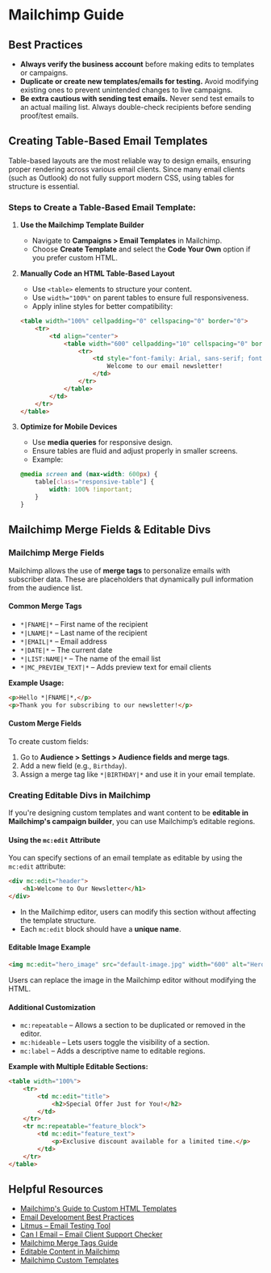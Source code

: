 # Mailchimp Guide

## Best Practices
- **Always verify the business account** before making edits to templates or campaigns.
- **Duplicate or create new templates/emails for testing.** Avoid modifying existing ones to prevent unintended changes to live campaigns.
- **Be extra cautious with sending test emails.** Never send test emails to an actual mailing list. Always double-check recipients before sending proof/test emails.

## Creating Table-Based Email Templates
Table-based layouts are the most reliable way to design emails, ensuring proper rendering across various email clients. Since many email clients (such as Outlook) do not fully support modern CSS, using tables for structure is essential.

### Steps to Create a Table-Based Email Template:
1. **Use the Mailchimp Template Builder**
   - Navigate to **Campaigns > Email Templates** in Mailchimp.
   - Choose **Create Template** and select the **Code Your Own** option if you prefer custom HTML.

2. **Manually Code an HTML Table-Based Layout**
   - Use `<table>` elements to structure your content.
   - Use `width="100%"` on parent tables to ensure full responsiveness.
   - Apply inline styles for better compatibility:
   ```html
   <table width="100%" cellpadding="0" cellspacing="0" border="0">
       <tr>
           <td align="center">
               <table width="600" cellpadding="10" cellspacing="0" border="0">
                   <tr>
                       <td style="font-family: Arial, sans-serif; font-size: 16px; color: #333;">
                           Welcome to our email newsletter!
                       </td>
                   </tr>
               </table>
           </td>
       </tr>
   </table>
   ```

3. **Optimize for Mobile Devices**
   - Use **media queries** for responsive design.
   - Ensure tables are fluid and adjust properly in smaller screens.
   - Example:
   ```css
   @media screen and (max-width: 600px) {
       table[class="responsive-table"] {
           width: 100% !important;
       }
   }
   ```


## Mailchimp Merge Fields & Editable Divs

### **Mailchimp Merge Fields**
Mailchimp allows the use of **merge tags** to personalize emails with subscriber data. These are placeholders that dynamically pull information from the audience list.

#### **Common Merge Tags**
- `*|FNAME|*` – First name of the recipient
- `*|LNAME|*` – Last name of the recipient
- `*|EMAIL|*` – Email address
- `*|DATE|*` – The current date
- `*|LIST:NAME|*` – The name of the email list
- `*|MC_PREVIEW_TEXT|*` – Adds preview text for email clients

**Example Usage:**
```html
<p>Hello *|FNAME|*,</p>
<p>Thank you for subscribing to our newsletter!</p>
```

#### **Custom Merge Fields**
To create custom fields:
1. Go to **Audience > Settings > Audience fields and merge tags**.
2. Add a new field (e.g., `Birthday`).
3. Assign a merge tag like `*|BIRTHDAY|*` and use it in your email template.

### **Creating Editable Divs in Mailchimp**
If you're designing custom templates and want content to be **editable in Mailchimp's campaign builder**, you can use Mailchimp’s editable regions.

#### **Using the `mc:edit` Attribute**
You can specify sections of an email template as editable by using the `mc:edit` attribute:
```html
<div mc:edit="header">
    <h1>Welcome to Our Newsletter</h1>
</div>
```
- In the Mailchimp editor, users can modify this section without affecting the template structure.
- Each `mc:edit` block should have a **unique name**.

#### **Editable Image Example**
```html
<img mc:edit="hero_image" src="default-image.jpg" width="600" alt="Hero Image">
```
Users can replace the image in the Mailchimp editor without modifying the HTML.

#### **Additional Customization**
- `mc:repeatable` – Allows a section to be duplicated or removed in the editor.
- `mc:hideable` – Lets users toggle the visibility of a section.
- `mc:label` – Adds a descriptive name to editable regions.

**Example with Multiple Editable Sections:**
```html
<table width="100%">
    <tr>
        <td mc:edit="title">
            <h2>Special Offer Just for You!</h2>
        </td>
    </tr>
    <tr mc:repeatable="feature_block">
        <td mc:edit="feature_text">
            <p>Exclusive discount available for a limited time.</p>
        </td>
    </tr>
</table>
```

## Helpful Resources
- [Mailchimp's Guide to Custom HTML Templates](https://mailchimp.com/help/create-custom-html-template/)
- [Email Development Best Practices](https://www.campaignmonitor.com/resources/guides/how-to-code-html-emails/)
- [Litmus – Email Testing Tool](https://www.litmus.com/)
- [Can I Email – Email Client Support Checker](https://www.caniemail.com/)
- [Mailchimp Merge Tags Guide](https://mailchimp.com/help/getting-started-with-merge-tags/)
- [Editable Content in Mailchimp](https://mailchimp.com/help/editable-content-areas/)
- [Mailchimp Custom Templates](https://mailchimp.com/help/create-custom-html-template/)
